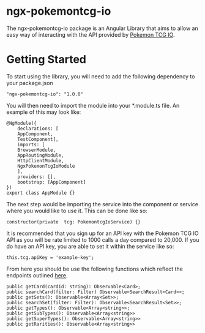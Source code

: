 # ngx-pokemontcg-io

The ngx-pokemontcg-io package is an Angular Library that aims to allow an easy way of interacting with the API provided by [Pokemon TCG IO](https://docs.pokemontcg.io/).

# Getting Started

To start using the library, you will need to add the following dependency to your package.json 

    "ngx-pokemontcg-io": "1.0.0"

You will then need to import the module into your  *.module.ts file. An example of this may look like:

    @NgModule({
	    declarations: [
	    AppComponent,
	    TestComponent],
	    imports: [
	    BrowserModule,
	    AppRoutingModule,
	    HttpClientModule,
	    NgxPokemonTcgIoModule
	    ],
	    providers: [],
	    bootstrap: [AppComponent]
	})
	export class AppModule {}

The next step would be importing the service into the component or service where you would like to use it. This can be done like so:

    constructor(private  tcg: PokemontcgIoService) {}



It is recommended that you sign up for an API key with the Pokemon TCG IO API as you will be rate limited to 1000 calls a day compared to 20,000. If you do have an API key,  you are able to set it within the service like so:

    this.tcg.apiKey = 'example-key';


From here you should be use the following functions which reflect the endpoints outlined [here](https://docs.pokemontcg.io/).

    public getCard(cardId: string): Observable<Card>;
    public searchCard(filter: Filter) Observable<SearchResult<Card>>;
    public getSets(): Observable<Array<Set>>;
    public searchSet(filter: Filter): Observable<SearchResult<Set>>;
    public getTypes(): Observable<Array<string>>;
    public getSubTypes(): Observable<Array<string>>
    public getSuperTypes(): Observable<Array<string>>
    public getRarities(): Observable<Array<string>>
    
    
    

